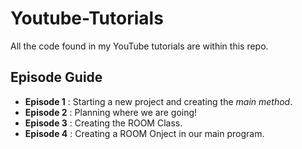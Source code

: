 # Youtube-Tutorials
All the code found in my YouTube tutorials are within this repo.

## Episode Guide
- **Episode 1** : Starting a new project and creating the *main method*.
- **Episode 2** : Planning where we are going!
- **Episode 3** : Creating the ROOM Class.
- **Episode 4** : Creating a ROOM Onject in our main program.